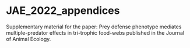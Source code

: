 # JAE_2022_appendices
Supplementary material for the paper: Prey defense phenotype mediates multiple-predator effects in tri-trophic food-webs published in the Journal of Animal Ecology.
